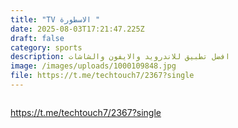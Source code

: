```yaml
---
title: "TV الاسطورة "
date: 2025-08-03T17:21:47.225Z
draft: false
category: sports
description: افضل تطبيق للاندرويد والايفون والشاشات
image: /images/uploads/1000109848.jpg
file: https://t.me/techtouch7/2367?single
---
```

![]()

<https://t.me/techtouch7/2367?single>